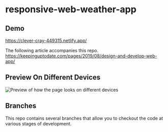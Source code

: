 # responsive-web-weather-app

## Demo
https://clever-cray-449315.netlify.app/

The following article accompanies this repo.
https://keepinguptodate.com/pages/2019/08/design-and-develop-web-app/

## Preview On Different Devices
![Preview of how the page looks on different devices](https://raw.githubusercontent.com/JonUK/responsive-web-weather-app/master/design/01-on-different-devices.png)


## Branches
This repo contains several branches that allow you to checkout the code at various stages of development.
